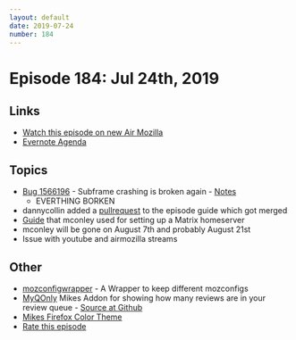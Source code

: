 ```yaml
---
layout: default
date: 2019-07-24
number: 184
---
```


# Episode 184: Jul 24th, 2019

## Links
* [Watch this episode on new Air Mozilla](https://air.mozilla.org/event-redirect/337963/)
* [Evernote Agenda](https://www.evernote.com/shard/s434/client/snv?noteGuid=6a30db99-ed33-4ba6-966a-f00fc49c22b6&noteKey=7f492a0595466c44&sn=https%3A%2F%2Fwww.evernote.com%2Fshard%2Fs434%2Fsh%2F6a30db99-ed33-4ba6-966a-f00fc49c22b6%2F7f492a0595466c44&title=July%2B24th%252C%2B2019%2B-%2BEpisode%2B184)

## Topics
* [Bug 1566196](https://bugzilla.mozilla.org/show_bug.cgi?id=1566196) - Subframe crashing is broken again - [Notes](https://www.evernote.com/shard/s434/client/snv?noteGuid=ab85f2f6-4066-4331-b0e7-bd927937f5c0&noteKey=bf7e8921ac71ce20&sn=https%3A%2F%2Fwww.evernote.com%2Fshard%2Fs434%2Fsh%2Fab85f2f6-4066-4331-b0e7-bd927937f5c0%2Fbf7e8921ac71ce20&title=Bug%2B1566196%2B-%2BSubframe%2Bcrashing%2Bis%2Bbroken%2Bagain)
  - EVERTHING BORKEN
* dannycollin added a [pullrequest](https://github.com/mikeconley/joy-of-coding-episode-guide/pull/61) to the episode guide which got merged
* [Guide](https://www.howtoforge.com/tutorial/how-to-install-matrix-synapse-on-ubuntu-1804/) that mconley used for setting up a Matrix homeserver
* mconley will be gone on August 7th and probably August 21st
* Issue with youtube and airmozilla streams

## Other
* [mozconfigwrapper](https://github.com/ahal/mozconfigwrapper) - A Wrapper to keep different mozconfigs
* [MyQOnly](https://addons.mozilla.org/en-US/firefox/addon/myqonly/) Mikes Addon for showing how many reviews are in your review queue - [Source at Github](https://github.com/mikeconley/myqonly)
* [Mikes Firefox Color Theme](https://addons.mozilla.org/en-US/firefox/addon/electricbluegaloo/)
* [Rate this episode](https://forms.gle/WJGoR8nPeG7gc2VU8)
